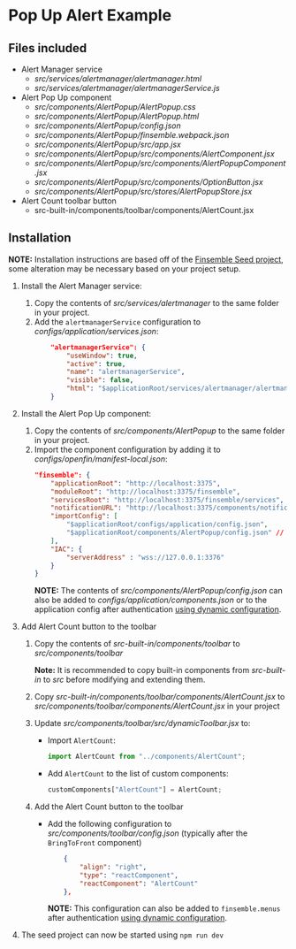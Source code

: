 # Pop Up Alert Example

## Files included

- Alert Manager service
    - _src/services/alertmanager/alertmanager.html_
    - _src/services/alertmanager/alertmanagerService.js_
- Alert Pop Up component
    - _src/components/AlertPopup/AlertPopup.css_
    - _src/components/AlertPopup/AlertPopup.html_
    - _src/components/AlertPopup/config.json_
    - _src/components/AlertPopup/finsemble.webpack.json_
    - _src/components/AlertPopup/src/app.jsx_
    - _src/components/AlertPopup/src/components/AlertComponent.jsx_
    - _src/components/AlertPopup/src/components/AlertPopupComponent.jsx_
    - _src/components/AlertPopup/src/components/OptionButton.jsx_
    - _src/components/AlertPopup/src/stores/AlertPopupStore.jsx_
- Alert Count toolbar button
    - src-built-in/components/toolbar/components/AlertCount.jsx

## Installation

**NOTE:** Installation instructions are based off of the [Finsemble Seed project](https://github.com/ChartIQ/finsemble-seed), some alteration may be necessary based on your project setup.

1. Install the Alert Manager service:
    1. Copy the contents of _src/services/alertmanager_ to the same folder in your project.
    2. Add the `alertmanagerService` configuration to _configs/application/services.json_:
        ``` JSON
            "alertmanagerService": {
                "useWindow": true,
                "active": true,
                "name": "alertmanagerService",
                "visible": false,
                "html": "$applicationRoot/services/alertmanager/alertmanager.html"
            }
        ```
2. Install the Alert Pop Up component:
    1. Copy the contents of _src/components/AlertPopup_ to the same folder in your project.
    2. Import the component configuration by adding it to _configs/openfin/manifest-local.json_:
        ``` JSON
        "finsemble": {
            "applicationRoot": "http://localhost:3375",
            "moduleRoot": "http://localhost:3375/finsemble",
            "servicesRoot": "http://localhost:3375/finsemble/services",
            "notificationURL": "http://localhost:3375/components/notification/notification.html",
            "importConfig": [
                "$applicationRoot/configs/application/config.json",
                "$applicationRoot/components/AlertPopup/config.json" // Added config
            ],
            "IAC": {
                "serverAddress" : "wss://127.0.0.1:3376"
            }
        }
        ```
        **NOTE:** The contents of _src/components/AlertPopup/config.json_ can also be added to _configs/application/components.json_ or to the application config after authentication [using dynamic configuration](https://documentation.chartiq.com/finsemble/ConfigClient.html#processAndSet).
3. Add Alert Count button to the toolbar
    1. Copy the contents of _src-built-in/components/toolbar_ to _src/components/toolbar_

        **Note:** It is recommended to copy built-in components from _src-built-in_ to _src_ before modifying and extending them.
    2. Copy _src-built-in/components/toolbar/components/AlertCount.jsx_ to _src/components/toolbar/components/AlertCount.jsx_ in your project
    3. Update _src/components/toolbar/src/dynamicToolbar.jsx_ to:
        - Import `AlertCount`:
            ``` JavaScript
            import AlertCount from "../components/AlertCount";
            ```
        - Add `AlertCount` to the list of custom components:
            ``` JavaScript
            customComponents["AlertCount"] = AlertCount;
            ```
    4. Add the Alert Count button to the toolbar
        - Add the following configuration to _src/components/toolbar/config.json_ (typically after the `BringToFront` component)
            ``` JSON
                {
                    "align": "right",
                    "type": "reactComponent",
                    "reactComponent": "AlertCount"
                },
            ```

            **NOTE:** This configuration can also be added to `finsemble.menus` after authentication [using dynamic configuration](https://documentation.chartiq.com/finsemble/ConfigClient.html#processAndSet).

4. The seed project can now be started using `npm run dev`

